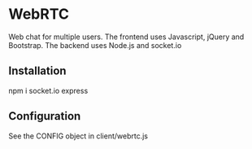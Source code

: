 # WebRTC
Web chat for multiple users. The frontend uses Javascript, jQuery and Bootstrap. The backend uses Node.js and socket.io

<h2>Installation</h2>
npm i socket.io express

<h2>Configuration</h2>
See the CONFIG object in client/webrtc.js
